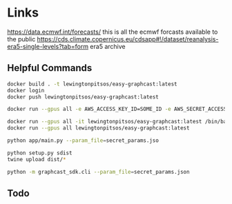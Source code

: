 # Links

<https://data.ecmwf.int/forecasts/> this is all the ecmwf forcasts available to the public
<https://cds.climate.copernicus.eu/cdsapp#!/dataset/reanalysis-era5-single-levels?tab=form> era5 archive

## Helpful Commands

```bash
docker build . -t lewingtonpitsos/easy-graphcast:latest
docker login
docker push lewingtonpitsos/easy-graphcast:latest

docker run --gpus all -e AWS_ACCESS_KEY_ID=SOME_ID -e AWS_SECRET_ACCESS_KEY=SOME_SECRET -e AWS_BUCKET=somebucket -e AWS_REGION=ap-southeast-2 -e CDS_KEY=asdfasdfa -e CDS_URL=https://asdfasdfas/sdfa/a -e GRAPHCAST_FORCAST_LIST="[{'start': '2023122518', 'hours_to_forcast': 48}]" lewingtonpitsos/easy-graphcast:latest

docker run --gpus all -it lewingtonpitsos/easy-graphcast:latest /bin/bash
docker run --gpus all lewingtonpitsos/easy-graphcast:latest

python app/main.py --param_file=secret_params.jso

python setup.py sdist
twine upload dist/*

python -m graphcast_sdk.cli --param_file=secret_params.json
```

## Todo
